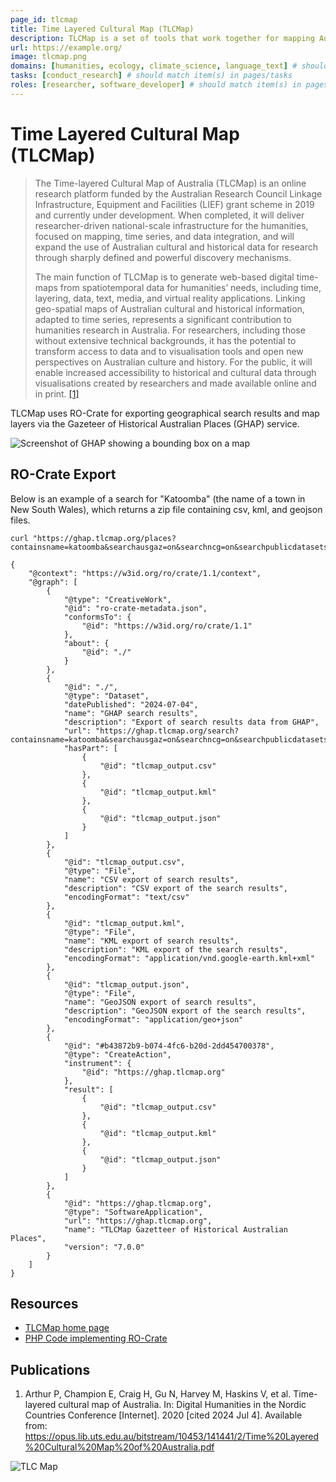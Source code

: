 ```yaml
---
page_id: tlcmap
title: Time Layered Cultural Map (TLCMap)
description: TLCMap is a set of tools that work together for mapping Australian history and culture which includes downloads of geographical data packaged in RO-Crate
url: https://example.org/
image: tlcmap.png
domains: [humanities, ecology, climate_science, language_text] # should match item(s) in pages/domains
tasks: [conduct_research] # should match item(s) in pages/tasks
roles: [researcher, software_developer] # should match item(s) in pages/roles
---
```

<!--
   Copyright 2019-2022 RO-Crate contributors
   <https://github.com/ResearchObject/ro-crate/graphs/contributors>

   Licensed under the Apache License, Version 2.0 (the "License");
   you may not use this file except in compliance with the License.
   You may obtain a copy of the License at

       http://www.apache.org/licenses/LICENSE-2.0

   Unless required by applicable law or agreed to in writing, software
   distributed under the License is distributed on an "AS IS" BASIS,
   WITHOUT WARRANTIES OR CONDITIONS OF ANY KIND, either express or implied.
   See the License for the specific language governing permissions and
   limitations under the License.
-->

# Time Layered Cultural Map (TLCMap)

> The Time-layered Cultural Map of Australia (TLCMap) is an online research platform
funded by the Australian Research Council Linkage Infrastructure, Equipment and 
Facilities (LIEF) grant scheme in 2019 and currently under development. When completed, 
it will deliver researcher-driven national-scale infrastructure for the humanities,
focused on mapping, time series, and data integration, and will expand the use of Australian cultural and historical data for research through sharply defined and powerful
discovery mechanisms. 
>
> The main function of TLCMap is to generate web-based digital time-maps from spatiotemporal data for humanities’ needs, including time, layering, data, text, media, and
virtual reality applications. Linking geo-spatial maps of Australian cultural and historical information, adapted to time series, represents a significant contribution to humanities research in Australia. For researchers, including those without extensive technical
backgrounds, it has the potential to transform access to data and to visualisation tools
and open new perspectives on Australian culture and history. For the public, it will
enable increased accessibility to historical and cultural data through visualisations created by researchers and made available online and in print. [[1]](#tlcmap-paper)

TLCMap uses RO-Crate for exporting geographical search results and map layers via the Gazeteer of Historical Australian Places (GHAP) service.

 ![Screenshot of GHAP showing a bounding box on a map](assets/img/ghap-screenshot.png)



## RO-Crate Export


Below is an example of a search for "Katoomba" (the name of a town in New South Wales), which returns a zip file containing csv, kml, and geojson files.

```
curl "https://ghap.tlcmap.org/places?containsname=katoomba&searchausgaz=on&searchncg=on&searchpublicdatasets=on&format=rocrate&download=on"

{
    "@context": "https://w3id.org/ro/crate/1.1/context",
    "@graph": [
        {
            "@type": "CreativeWork",
            "@id": "ro-crate-metadata.json",
            "conformsTo": {
                "@id": "https://w3id.org/ro/crate/1.1"
            },
            "about": {
                "@id": "./"
            }
        },
        {
            "@id": "./",
            "@type": "Dataset",
            "datePublished": "2024-07-04",
            "name": "GHAP search results",
            "description": "Export of search results data from GHAP",
            "url": "https://ghap.tlcmap.org/search?containsname=katoomba&searchausgaz=on&searchncg=on&searchpublicdatasets=on",
            "hasPart": [
                {
                    "@id": "tlcmap_output.csv"
                },
                {
                    "@id": "tlcmap_output.kml"
                },
                {
                    "@id": "tlcmap_output.json"
                }
            ]
        },
        {
            "@id": "tlcmap_output.csv",
            "@type": "File",
            "name": "CSV export of search results",
            "description": "CSV export of the search results",
            "encodingFormat": "text/csv"
        },
        {
            "@id": "tlcmap_output.kml",
            "@type": "File",
            "name": "KML export of search results",
            "description": "KML export of the search results",
            "encodingFormat": "application/vnd.google-earth.kml+xml"
        },
        {
            "@id": "tlcmap_output.json",
            "@type": "File",
            "name": "GeoJSON export of search results",
            "description": "GeoJSON export of the search results",
            "encodingFormat": "application/geo+json"
        },
        {
            "@id": "#b43872b9-b074-4fc6-b20d-2dd454700378",
            "@type": "CreateAction",
            "instrument": {
                "@id": "https://ghap.tlcmap.org"
            },
            "result": [
                {
                    "@id": "tlcmap_output.csv"
                },
                {
                    "@id": "tlcmap_output.kml"
                },
                {
                    "@id": "tlcmap_output.json"
                }
            ]
        },
        {
            "@id": "https://ghap.tlcmap.org",
            "@type": "SoftwareApplication",
            "url": "https://ghap.tlcmap.org",
            "name": "TLCMap Gazetteer of Historical Australian Places",
            "version": "7.0.0"
        }
    ]
}
```


## Resources

* [TLCMap home page](https://tlcmap.org/)
* [PHP Code implementing RO-Crate](https://github.com/HughCraig/GHAP/tree/main/app/ROCrate)



## Publications

1. <span id="tlcmap-paper"></span>Arthur P, Champion E, Craig H, Gu N, Harvey M, Haskins V, et al. Time-layered cultural map of Australia. In: Digital Humanities in the Nordic Countries Conference [Internet]. 2020 [cited 2024 Jul 4]. Available from: <https://opus.lib.uts.edu.au/bitstream/10453/141441/2/Time%20Layered%20Cultural%20Map%20of%20Australia.pdf>




![TLC Map](assets/img/tlcmap.png)
